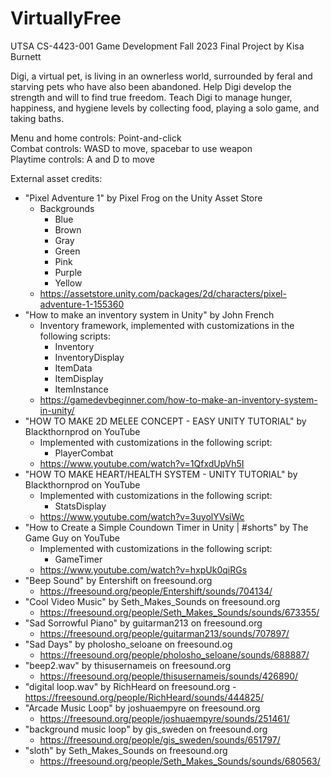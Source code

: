 # VirtuallyFree
UTSA CS-4423-001 Game Development Fall 2023 Final Project by Kisa Burnett  

Digi, a virtual pet, is living in an ownerless world, surrounded by feral and starving pets who have also been abandoned. Help Digi develop the strength and will to find true freedom. Teach Digi to manage hunger, happiness, and hygiene levels by collecting food, playing a solo game, and taking baths.  

Menu and home controls: Point-and-click  
Combat controls: WASD to move, spacebar to use weapon  
Playtime controls: A and D to move  

External asset credits:

- "Pixel Adventure 1" by Pixel Frog on the Unity Asset Store
  - Backgrounds
    - Blue
    - Brown
    - Gray
    -	Green
    -	Pink
    -	Purple
    -	Yellow
  - https://assetstore.unity.com/packages/2d/characters/pixel-adventure-1-155360
- "How to make an inventory system in Unity" by John French
    - Inventory framework, implemented with customizations in the following scripts:
      - Inventory
      - InventoryDisplay
      - ItemData
      - ItemDisplay
      - ItemInstance
    - https://gamedevbeginner.com/how-to-make-an-inventory-system-in-unity/
- "HOW TO MAKE 2D MELEE CONCEPT - EASY UNITY TUTORIAL" by Blackthornprod on YouTube
  - Implemented with customizations in the following script:
    - PlayerCombat
  - https://www.youtube.com/watch?v=1QfxdUpVh5I
- "HOW TO MAKE HEART/HEALTH SYSTEM - UNITY TUTORIAL" by Blackthornprod on YouTube
  - Implemented with customizations in the following script:
    - StatsDisplay
  - https://www.youtube.com/watch?v=3uyolYVsiWc
- "How to Create a Simple Coundown Timer in Unity | #shorts" by The Game Guy on YouTube
  - Implemented with customizations in the following script:
    - GameTimer
  - https://www.youtube.com/watch?v=hxpUk0qiRGs
- "Beep Sound" by Entershift on freesound.org
  - https://freesound.org/people/Entershift/sounds/704134/
- "Cool Video Music" by Seth_Makes_Sounds on freesound.org
  - https://freesound.org/people/Seth_Makes_Sounds/sounds/673355/
- "Sad Sorrowful Piano" by guitarman213 on freesound.org
  - https://freesound.org/people/guitarman213/sounds/707897/
- "Sad Days" by pholosho_seloane on freesound.og
  - https://freesound.org/people/pholosho_seloane/sounds/688887/
- "beep2.wav" by thisusernameis on freesound.org
  - https://freesound.org/people/thisusernameis/sounds/426890/
- "digital loop.wav" by RichHeard on freesound.org
  -https://freesound.org/people/RichHeard/sounds/444825/
- "Arcade Music Loop" by joshuaempyre on freesound.org
  - https://freesound.org/people/joshuaempyre/sounds/251461/
- "background music loop" by gis_sweden on freesound.org
  - https://freesound.org/people/gis_sweden/sounds/651797/
- "sloth" by Seth_Makes_Sounds on freesound.org
  - https://freesound.org/people/Seth_Makes_Sounds/sounds/680563/
